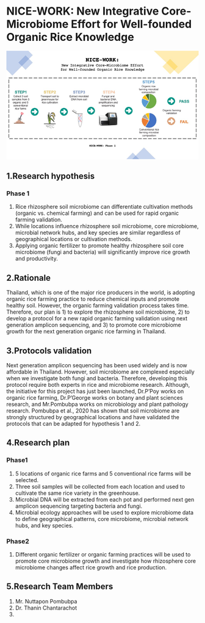 # NICE-WORK: New Integrative Core-Microbiome Effort for Well-founded Organic Rice Knowledge


![NICE_WORK_Phase1](NICE_WORK_Ph1.jpg)


## 1.Research hypothesis

### Phase 1

1. Rice rhizosphere soil microbiome can differentiate cultivation methods (organic vs. chemical farming) and can be used for rapid organic farming validation.  
2. While locations influence rhizosphere soil microbiome, core microbiome, microbial network hubs, and key species are similar regardless of geographical locations or cultivation methods. 
3. Applying organic fertilizer to promote healthy rhizosphere soil core microbiome (fungi and bacteria) will significantly improve rice growth and productivity. 
 

## 2.Rationale

Thailand, which is one of the major rice producers in the world, is adopting organic rice farming practice to reduce chemical inputs and promote healthy soil. However, the organic farming validation process takes time. Therefore, our plan is 1) to explore the rhizosphere soil microbiome, 2) to develop a protocol for a new rapid organic farming validation using next generation amplicon sequencing, and 3) to promote core microbiome growth for the next generation organic rice farming in Thailand. 

## 3.Protocols validation

Next generation amplicon sequencing has been used widely and is now affordable in Thailand. However, soil microbiome are complexed especially when we investigate both fungi and bacteria. Therefore, developing this protocol require both experts in rice and microbiome research. Although, the initiative for this project has just been launched, Dr.P’Poy works on organic rice farming, Dr.P’George works on botany and plant sciences research, and Mr.Pombubpa works on microbiology and plant pathology research. Pombubpa et al., 2020 has shown that soil microbiome are strongly structured by geographical locations and have validated the protocols that can be adapted for hypothesis 1 and 2. 

## 4.Research plan

### Phase1
1. 5 locations of organic rice farms and 5 conventional rice farms will be selected.
2. Three soil samples will be collected from each location and used to cultivate the same rice variety in the greenhouse. 
3. Microbial DNA will be extracted from each pot and performed next gen amplicon sequencing targeting bacteria and fungi.
4. Microbial ecology approaches will be used to explore microbiome data to define geographical patterns, core microbiome, microbial network hubs, and key species.

### Phase2
1. Different organic fertilizer or organic farming practices will be used to promote core microbiome growth and investigate how rhizosphere core microbiome changes affect rice growth and rice production. 
 

## 5.Research Team Members
1.  Mr. Nuttapon Pombubpa
2.  Dr. Thanin Chantarachot
3.
